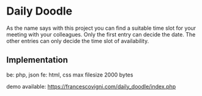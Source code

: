 # Daily Doodle
As the name says with this project you can find a suitable time slot for your meeting with your colleagues.
Only the first entry can decide the date.
The other entries can only decide the time slot of availability.

## Implementation
be: php, json
fe: html, css
max filesize 2000 bytes

demo available:
https://francescovigni.com/daily_doodle/index.php

